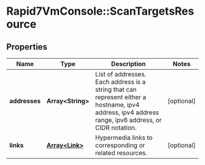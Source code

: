 # Rapid7VmConsole::ScanTargetsResource

## Properties
Name | Type | Description | Notes
------------ | ------------- | ------------- | -------------
**addresses** | **Array&lt;String&gt;** | List of addresses. Each address is a string that can represent either a hostname, ipv4 address, ipv4 address range, ipv6 address, or CIDR notation. | [optional] 
**links** | [**Array&lt;Link&gt;**](Link.md) | Hypermedia links to corresponding or related resources. | [optional] 


